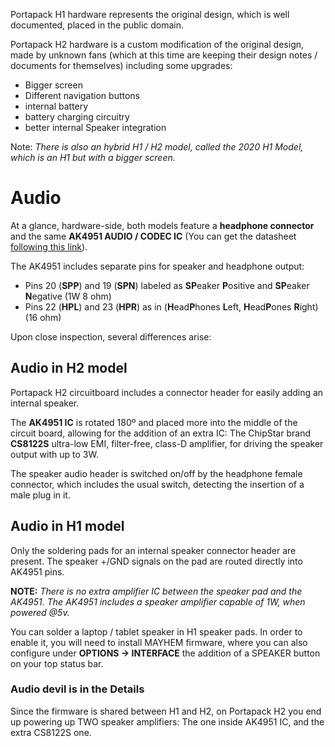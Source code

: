 Portapack H1 hardware represents the original design, which is well documented, placed in the public domain. 

Portapack H2 hardware is a custom modification of the original design, made by unknown fans (which at this time are keeping their design notes / documents for themselves) including some upgrades:

* Bigger screen
* Different navigation buttons
* internal battery
* battery charging circuitry
* better internal Speaker integration

Note: _There is also an hybrid H1 / H2 model, called the 2020 H1 Model, which is an H1 but with a bigger screen._

# Audio

At a glance, hardware-side, both models feature a **headphone connector** and the same **AK4951 AUDIO / CODEC IC** (You can get the datasheet [following this link](https://www.akm.com/content/dam/documents/products/audio/audio-codec/ak4951aen/ak4951aen-en-datasheet.pdf)).

The AK4951 includes separate pins for speaker and headphone output:

*  Pins 20 (**SPP**) and 19 (**SPN**) labeled as **SP**eaker **P**ositive and **SP**eaker **N**egative (1W 8 ohm)
* Pins 22 (**HPL**) and 23 (**HPR**) as in (**H**ead**P**hones **L**eft, **H**ead**P**ones **R**ight) (16 ohm)

Upon close inspection, several differences arise:

## Audio in H2 model
Portapack H2 circuitboard includes a connector header for easily adding an internal speaker. 

The **AK4951 IC** is rotated 180º and placed more into the middle of the circuit board, allowing for the addition of an extra IC: The ChipStar brand **CS8122S** ultra-low EMI, filter-free, class-D amplifier, for driving the speaker output with up to 3W. 

The speaker audio header is switched on/off by the headphone female connector, which includes the usual switch, detecting the insertion of a male plug in it. 


## Audio in H1 model

Only the soldering pads for an internal speaker connector header are present. The speaker +/GND signals on the pad are routed directly into AK4951 pins.

**NOTE:** _There is no extra amplifier IC between the speaker pad and the AK4951. The AK4951 includes a speaker amplifier capable of 1W, when powered @5v._

You can solder a laptop / tablet speaker in H1 speaker pads. In order to enable it, you will need to install MAYHEM firmware, where you can also configure under **OPTIONS -> INTERFACE** the addition of a SPEAKER button on your top status bar.

### Audio devil is in the Details
Since the firmware is shared between H1 and H2, on Portapack H2 you end up powering up TWO speaker amplifiers: The one inside AK4951 IC, and the extra CS8122S one.


